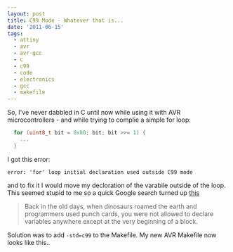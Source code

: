 ```yaml
---
layout: post
title: C99 Mode - Whatever that is...
date: '2011-06-15'
tags:
  - attiny
  - avr
  - avr-gcc
  - c
  - c99
  - code
  - electronics
  - gcc
  - makefile
---
```


So, I've never dabbled in C until now while using it with AVR microcontrollers - and while trying to complie a simple for loop:

```c
  for (uint8_t bit = 0x80; bit; bit >>= 1) {
    ...
  }
```

I got this error:

```
error: 'for' loop initial declaration used outside C99 mode
```

and to fix it I would move my decloration of the varabile outside of the loop. This seemed stupid to me so a quick Google search turned up <a href="http://cplusplus.syntaxerrors.info/index.php?title='for'_loop_initial_declaration_used_outside_C99_mode">this</a>

<blockquote>Back in the old days, when dinosaurs roamed the earth and programmers used punch cards, you were not allowed to declare variables anywhere except at the very beginning of a block.</blockquote>

Solution was to add <code>-std=c99</code> to the Makefile. My new AVR Makefile now looks like this..

<Gist id="1028804" file="gistfile1.mak" />
